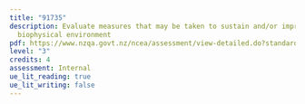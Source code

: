 ```yaml
---
title: "91735"
description: Evaluate measures that may be taken to sustain and/or improve a
  biophysical environment
pdf: https://www.nzqa.govt.nz/ncea/assessment/view-detailed.do?standardNumber=91735
level: "3"
credits: 4
assessment: Internal
ue_lit_reading: true
ue_lit_writing: false
---
```

